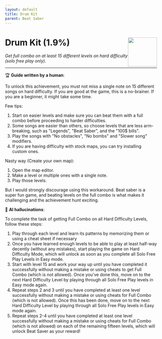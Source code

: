 ```yaml
---
layout: default
title: Drum Kit
parent: Beat Saber
---
```


# Drum Kit (1.9%) <img style="float: right;" src="https://cdn.cloudflare.steamstatic.com/steamcommunity/public/images/apps/620980/92f2c0d8d6a634a572ea8a277abcc670651f60cb.jpg" width="96" height="96">

_Get full combo on at least 15 different levels on hard difficulty (solo free play only)._

***

:trophy: **Guide written by a human**:

To unlock this achievement, you must not miss a single note on 15 different songs on hard difficulty. If you are good at the game, this is a no-brainer. If you are a beginner, it might take some time.

Few tips:
1. Start on easier levels and make sure you can beat them with a full combo before proceeding to harder difficulties.
2. Some songs are easier than others, so choose levels that are less arm-breaking, such as "Legends", "Beat Saber", and the "100$ bills".
3. Play the songs with "No obstacles", "No bombs" and "Slower song" modifiers.
4. If you are having difficulty with stock maps, you can try installing custom ones.

Nasty way (Create your own map):
1. Open the map editor.
2. Make a level or multiple ones with a single note.
3. Play those levels.

But I would strongly discourage using this workaround. Beat saber is a super fun game, and beating levels on the full combo is what makes it challenging and the achievement hunt exciting.

:robot: **AI hallucinations**:

To complete the task of getting Full Combo on all Hard Difficulty Levels, follow these steps:
1. Play through each level and learn its patterns by memorizing them or using a cheat sheet if necessary 
2. Once you have learned enough levels to be able to play at least half-way decently (without any mistakes), start playing the game on Hard Difficulty Mode, which will unlock as soon as you complete all Solo Free Play Levels in Easy mode.
3. Start with level 15 and work your way up until you have completed it successfully without making a mistake or using cheats to get Full Combo (which is not allowed). Once you've done this, move on to the next Hard Difficulty Level by playing through all Solo Free Play levels in Easy mode again.
4. Repeat steps 2 and 3 until you have completed at least one level successfully without making a mistake or using cheats for Full Combo (which is not allowed). Once this has been done, move on to the next Hard Difficulty Level by playing through all Solo Free Play levels in Easy mode again.
5. Repeat steps 2-4 until you have completed at least one level successfully without making a mistake or using cheats for Full Combo (which is not allowed) on each of the remaining fifteen levels, which will unlock Beat Saver as your reward!
